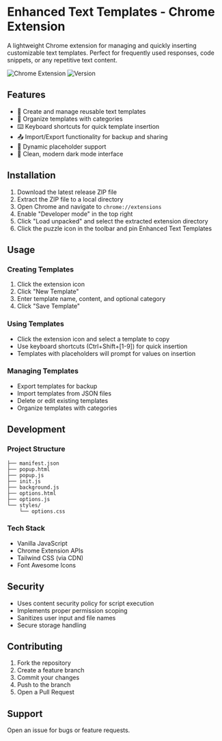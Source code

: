 # Enhanced Text Templates - Chrome Extension

A lightweight Chrome extension for managing and quickly inserting customizable text templates. Perfect for frequently used responses, code snippets, or any repetitive text content.

![Chrome Extension](https://img.shields.io/badge/Platform-Chrome-blue)
![Version](https://img.shields.io/badge/Version-1.0-green)

## Features

- 📝 Create and manage reusable text templates
- 📁 Organize templates with categories
- ⌨️ Keyboard shortcuts for quick template insertion
- 📤 Import/Export functionality for backup and sharing
- 🔄 Dynamic placeholder support
- 🎨 Clean, modern dark mode interface

## Installation

1. Download the latest release ZIP file
2. Extract the ZIP file to a local directory
3. Open Chrome and navigate to `chrome://extensions`
4. Enable "Developer mode" in the top right
5. Click "Load unpacked" and select the extracted extension directory
6. Click the puzzle icon in the toolbar and pin Enhanced Text Templates

## Usage

### Creating Templates
1. Click the extension icon
2. Click "New Template"
3. Enter template name, content, and optional category
4. Click "Save Template"

### Using Templates
- Click the extension icon and select a template to copy
- Use keyboard shortcuts (Ctrl+Shift+[1-9]) for quick insertion
- Templates with placeholders will prompt for values on insertion

### Managing Templates
- Export templates for backup
- Import templates from JSON files
- Delete or edit existing templates
- Organize templates with categories

## Development

### Project Structure
```
├── manifest.json
├── popup.html
├── popup.js
├── init.js
├── background.js
├── options.html
├── options.js
└── styles/
    └── options.css
```

### Tech Stack
- Vanilla JavaScript
- Chrome Extension APIs
- Tailwind CSS (via CDN)
- Font Awesome Icons

## Security

- Uses content security policy for script execution
- Implements proper permission scoping
- Sanitizes user input and file names
- Secure storage handling

## Contributing

1. Fork the repository
2. Create a feature branch
3. Commit your changes
4. Push to the branch
5. Open a Pull Request

## Support

Open an issue for bugs or feature requests.
